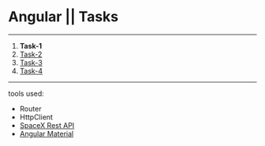 # Angular || Tasks
------------
1. **Task-1**
2. [Task-2](https://github.com/oleg9952/angular-tasks/tree/task_2)
3. [Task-3](https://github.com/oleg9952/assignments/tree/task_3)
4. [Task-4](https://github.com/oleg9952/assignments/tree/task_4)
------------
tools used:
- Router
- HttpClient
- [SpaceX Rest API](https://github.com/r-spacex/SpaceX-API)
- [Angular Material](https://material.angular.io/)
